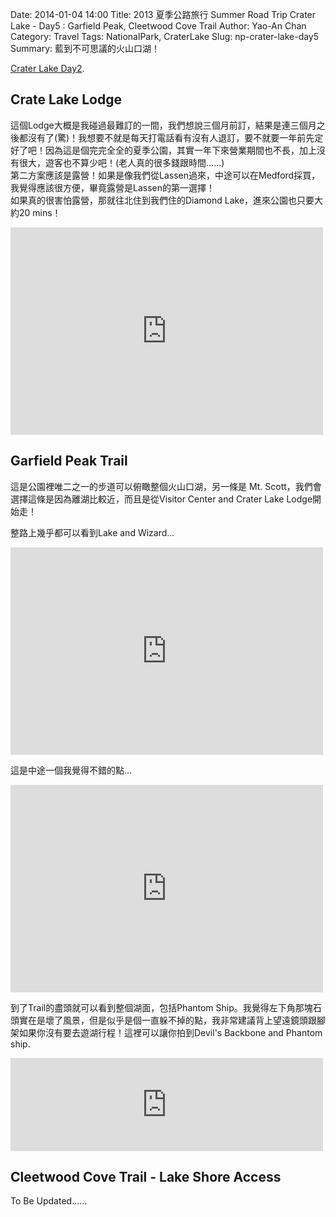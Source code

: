Date: 2014-01-04 14:00
Title: 2013 夏季公路旅行 Summer Road Trip Crater Lake - Day5 : Garfield Peak, Cleetwood Cove Trail
Author: Yao-An Chan
Category: Travel
Tags: NationalPark, CraterLake
Slug: np-crater-lake-day5
Summary: 藍到不可思議的火山口湖！

[Crater Lake Day2](../np-crater-lake-day6).

## Crate Lake Lodge

這個Lodge大概是我碰過最難訂的一間，我們想說三個月前訂，結果是連三個月之後都沒有了(驚)！我想要不就是每天打電話看有沒有人退訂，要不就要一年前先定好了吧！因為這是個完完全全的夏季公園，其實一年下來營業期間也不長，加上沒有很大，遊客也不算少吧！(老人真的很多錢跟時間......)  
第二方案應該是露營！如果是像我們從Lassen過來，中途可以在Medford採買，我覺得應該很方便，畢竟露營是Lassen的第一選擇！  
如果真的很害怕露營，那就往北住到我們住的Diamond Lake，進來公園也只要大約20 mins！

<iframe src="http://www.flickr.com/photos/xavierweathertoplai/9421482429/in/set-72157634904831540/player/" width="500" height="332" frameborder="0" allowfullscreen webkitallowfullscreen mozallowfullscreen oallowfullscreen msallowfullscreen></iframe>

## Garfield Peak Trail

這是公園裡唯二之一的步道可以俯瞰整個火山口湖，另一條是 Mt. Scott，我們會選擇這條是因為離湖比較近，而且是從Visitor Center and Crater Lake Lodge開始走！

整路上幾乎都可以看到Lake and Wizard...  

<iframe src="http://www.flickr.com/photos/xavierweathertoplai/9421456949/in/set-72157634904831540/player/" width="500" height="332" frameborder="0" allowfullscreen webkitallowfullscreen mozallowfullscreen oallowfullscreen msallowfullscreen></iframe>

這是中途一個我覺得不錯的點...

<iframe src="http://www.flickr.com/photos/xavierweathertoplai/9421448613/in/set-72157634904831540/player/" width="500" height="332" frameborder="0" allowfullscreen webkitallowfullscreen mozallowfullscreen oallowfullscreen msallowfullscreen></iframe>

到了Trail的盡頭就可以看到整個湖面，包括Phantom Ship。我覺得左下角那塊石頭實在是壞了風景，但是似乎是個一直躲不掉的點，我非常建議背上望遠鏡頭跟腳架如果你沒有要去遊湖行程！這裡可以讓你拍到Devil's Backbone and Phantom ship.

<iframe src="http://www.flickr.com/photos/xavierweathertoplai/9424214568/in/set-72157634904831540/player/" width="500" height="149" frameborder="0" allowfullscreen webkitallowfullscreen mozallowfullscreen oallowfullscreen msallowfullscreen></iframe>

## Cleetwood Cove Trail - Lake Shore Access

To Be Updated......